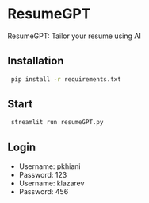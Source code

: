 # ResumeGPT
ResumeGPT: Tailor your resume using AI

## Installation
 ```sh
  pip install -r requirements.txt  
  ```
  
## Start
 ```sh
  streamlit run resumeGPT.py 
  ```
  
## Login
- Username: pkhiani
- Password: 123
- Username: klazarev
- Password: 456
